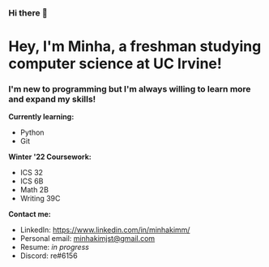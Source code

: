 ### Hi there 👋

<!--
**mink1m/mink1m** is a ✨ _special_ ✨ repository because its `README.md` (this file) appears on your GitHub profile.

Here are some ideas to get you started:

- 🔭 I’m currently working on ...
- 🌱 I’m currently learning ...
- 👯 I’m looking to collaborate on ...
- 🤔 I’m looking for help with ...
- 💬 Ask me about ...
- 📫 How to reach me: ...
- 😄 Pronouns: ...
- ⚡ Fun fact: ...
yo
-->

# Hey, I'm Minha, a freshman studying computer science at UC Irvine! 

### I'm new to programming but I'm always willing to learn more and expand my skills!

**Currently learning:**
- Python
- Git

**Winter '22 Coursework:**
- ICS 32
- ICS 6B
- Math 2B
- Writing 39C

**Contact me:**
- LinkedIn: https://www.linkedin.com/in/minhakimm/
- Personal email: minhakimjst@gmail.com
- Resume: *in progress*
- Discord: re#6156
